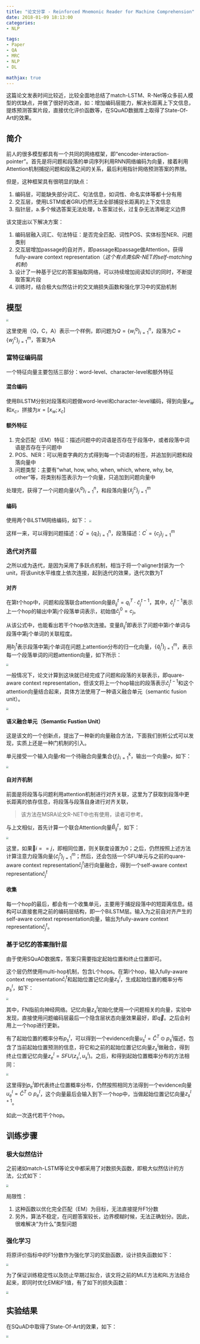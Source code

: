 ```yaml
---
title: "论文分享 - Reinforced Mnemonic Reader for Machine Comprehension"
date: 2018-01-09 18:13:00
categories:
- NLP

tags: 
- Paper
- QA
- MRC
- NLP
- DL

mathjax: true
---
```


这篇论文发表时间比较近，比较全面地总结了match-LSTM、R-Net等众多前人模型的优缺点，并做了很好的改进，如：增加编码层能力，解决长距离上下文信息，提炼预测答案片段，直接优化评价函数等，在SQuAD数据库上取得了State-Of-Art的效果。
<!-- more -->

## 简介
前人的很多模型都具有一个共同的网络框架，即“encoder-interaction-pointer”。首先是将问题和段落的单词序列利用RNN网络编码为向量，接着利用Attention机制捕捉问题和段落之间的关系，最后利用指针网络预测答案的界限。

但是，这种框架具有很明显的缺点：
1. 编码层，可能缺失部分词汇、句法信息，如词性、命名实体等都十分有用
2. 交互层，使用LSTM或者GRU仍然无法全部捕捉长距离的上下文信息
3. 指针层，a.多个候选答案无法处理，b.答案过长，过复杂无法清晰定义边界

该文提出以下解决方案：
1. 编码层融入词汇、句法特征：是否完全匹配、词性POS、实体标签NER、问题类别
2. 交互层增加passage的自对齐，即passage和passage做Attention，获得fully-aware context representation（*这个有点类似R-NET的self-matching机制*）
3. 设计了一种基于记忆的答案抽取网络，可以持续增加阅读知识的同时，不断提取答案片段
4. 训练时，结合极大似然估计的交叉熵损失函数和强化学习中的奖励机制


## 模型

<img src="/images/mnemonic-model.png" style="zoom:40%" />

这里使用（Q，C，A）表示一个样例，即问题为$Q=\{w_i^q\}_{i=1}^n$，段落为$C=\{w_j^c\}_{j=1}^m$，答案为A

### 富特征编码层

一个特征向量主要包括三部分：word-level、character-level和额外特征

#### 混合编码
使用BiLSTM分别对段落和问题做word-level和character-level编码，得到向量$x_w$和$x_c$，拼接为$x=[x_w;x_c]$

#### 额外特征

1. 完全匹配（EM）特征：描述问题中的词语是否存在于段落中，或者段落中词语是否存在于问题中
2. POS、NER：可以用查字典的方式得到每一个词语的标签，并追加到问题和段落向量中
3. 问题类型：主要有“what, how, who, when, which, where, why, be, other”等，将类别标签表示为一个向量，只追加到问题向量中

处理完，获得了一个问题向量$\{\tilde{x}_i^q\}_{i=1}^n$，和段落向量$\{\tilde{x}_j^c\}_{j=1}^m$

#### 编码

使用两个BiLSTM网络编码，如下：
<img src="/images/mnemonic-encoder.png" style="zoom:40%" />

这样一来，可以得到问题描述：$Q^{'}=\{q_i\}_{i=1}^n$，段落描述：$C^{'}=\{c_j\}_{j=1}^m$

### 迭代对齐层

之所以成为迭代，是因为采用了多跃点机制，相当于将一个aligner封装为一个unit，将该unit水平维度上依次连接，起到迭代的效果，迭代次数为T

#### 对齐

在第t个hop中，问题和段落联合attention向量$B_{ij}^t=q_i^T \cdot \check{c}_j^{t-1}$，其中，$\check{c}_j^{t-1}$表示上一个hop的输出中第j个段落单词表示，初始值$\check{c}_j^0=c_j$。

从该公式中，也能看出若干个hop依次连接。变量$B_{ij}^t$即表示了问题中第i个单词与段落中第j个单词的关联程度。

用$b_j^t$表示段落中第j个单词在问题上attention分布的归一化向量，$\{\tilde{q}_j^t\}_{j=1}^m$，表示每一个段落单词的问题attention向量，如下所示：

<img src="/images/mnemonic-aligner.png" style="zoom:40%" />

一般情况下，论文计算到这块就已经完成了问题和段落的关联表示，即quare-aware context representation，但该文将上一个hop输出的段落表示$\check{c}_j^{t-1}$和这个attention向量结合起来，具体方法使用了一种语义融合单元（semantic fusion unit）。

<img src="/images/mnemonic-aligner-sfu.png" style="zoom:40%" />

#### 语义融合单元（Semantic Fustion Unit）

这是该文的一个创新点，提出了一种新的向量融合方法，下面我们剖析公式可以发现，实质上还是一种门机制的引入。

单元接受一个输入向量$r$和一个待融合向量集合$\{f_i\}_{i=1}^k$，输出一个向量$o$，如下：

<img src="/images/mnemonic-sfu.png" style="zoom:40%" />

#### 自对齐机制

前面是将段落与问题利用attention机制进行对齐关联，这里为了获取到段落中更长距离的依存信息，将段落与段落自身进行对齐关联，

> 该方法在MSRA论文R-NET中也有使用，读者可参考。

与上文相似，首先计算一个联合Attention向量$\check{B}_{ij}^t$，如下：

<img src="/images/mnemonic-self-aligner.png" style="zoom:40%" />

这里，如果$i==j$，即相同位置，则关联度设置为0；之后，仍然按照上述方法计算注意力段落向量$\{\tilde{c}_j^t\}_{j=1}^m$；然后，还会包括一个SFU单元与之前的quare-aware context representation$\bar{c}_j^t$进行向量融合，得到一个self-aware context representation$\hat{c}_j^t$

#### 收集

每一个hop的最后，都会有一个收集单元，主要用于捕捉段落中的短距离信息。结构可以直接套用之前的编码层结构，即一个BiLSTM层。输入为之前自对齐产生的self-aware context representation向量，输出为fully-aware context representation$\check{c}_j^t$。

### 基于记忆的答案指针层

由于使用SQuAD数据库，答案只需要指定起始位置和终止位置即可。

这个层仍然使用multi-hop机制，包含L个hops。在第l个hop，输入fully-aware context representation$\check{c}_i^t$和起始位置记忆向量$z_s^l$，生成起始位置的概率分布$p_s^l$，如下：

<img src="/images/mnemonic-ptr-net.png" style="zoom:40%" />

其中，FN指前向神经网络。记忆向量$z_s^l$初始化使用一个问题相关的向量，实验中发现，直接使用问题编码层最后一个隐含层状态向量效果最好，即$\vec{q}$。之后会利用上一个hop进行更新。

有了起始位置的概率分布$p_s^l$，可以得到一个evidence向量$u_s^l=\hat{C}^T \odot p_s^l$描述，包含了当前起始位置预测的信息，将它和之前的起始位置记忆向量$z_s^l$做融合，得到终止位置记忆向量$z_e^l=SFU(z_s^l,u_s^l)$。之后，和得到起始位置概率分布的方法相同：

<img src="/images/mnemonic-ptr-net2.png" style="zoom:40%" />

这里得到$p_e^l$即代表终止位置概率分布，仍然按照相同方法得到一个evidence向量$u_e^l=\hat{C}^T \odot p_e^l$，这个向量最后会输入到下一个hop中，当做起始位置记忆向量$z_s^{l+1}$。

如此一次迭代若干个hop。

## 训练步骤

### 极大似然估计

之前诸如match-LSTM等论文中都采用了对数损失函数，即极大似然估计的方法，公式如下：

<img src="/images/mnemonic-mle.png" style="zoom:40%" />

局限性：
1. 这种函数以优化完全匹配（EM）为目标，无法直接提升F1分数
2. 另外，算法不稳定，在问题答案较长，边界模糊时候，无法正确划分。因此，很难解决“为什么”类型问题

### 强化学习

将原评价指标中的F1分数作为强化学习的奖励函数，设计损失函数如下：

<img src="/images/mnemonic-rl.png" style="zoom:40%" />

为了保证训练稳定性以及防止早期过拟合，该文将之前的MLE方法和RL方法结合起来，即同时优化EM和F1值，有了如下的损失函数：

<img src="/images/mnemonic-loss.png" style="zoom:40%" />

## 实验结果

在SQuAD中取得了State-Of-Art的效果，如下：

<img src="/images/mnemonic-result.png" style="zoom:40%" />
